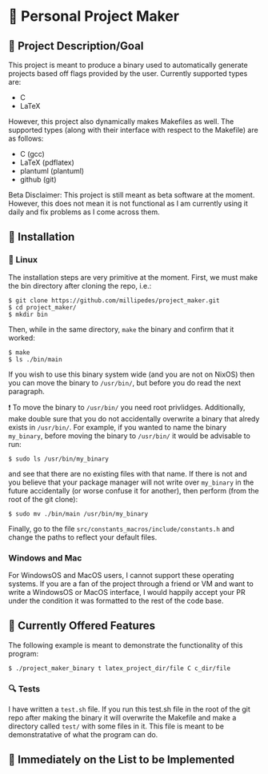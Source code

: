 # :dragon: Personal Project Maker
## :dart: Project Description/Goal
This project is meant to produce a binary used to automatically generate
projects based off flags provided by the user. Currently supported types are:
- C
- LaTeX

However, this project also dynamically makes Makefiles as well. The supported
types (along with their interface with respect to the Makefile) are as follows:

- C (gcc)
- LaTeX (pdflatex)
- plantuml (plantuml)
- github (git)

Beta Disclaimer: This project is still meant as beta software at the moment.
However, this does not mean it is not functional as I am currently using it
daily and fix problems as I come across them.

## :floppy_disk: Installation
### :penguin: Linux
The installation steps are very primitive at the moment. First, we must make the
bin directory after cloning the repo, i.e.:
```
$ git clone https://github.com/millipedes/project_maker.git
$ cd project_maker/
$ mkdir bin
```
Then, while in the same directory, `make` the binary and confirm that it worked:
```
$ make
$ ls ./bin/main
```
If you wish to use this binary system wide (and you are not on NixOS) then you
can move the binary to `/usr/bin/`, but before you do read the next paragraph.

:exclamation: To move the binary to `/usr/bin/` you need root privlidges.
Additionally, make double sure that you do not accidentally overwrite a binary
that alredy exists in `/usr/bin/`. For example, if you wanted to name the binary
`my_binary`, before moving the binary to `/usr/bin/` it would be advisable to
run:
```
$ sudo ls /usr/bin/my_binary
```
and see that there are no existing files with that name. If there is not and you
believe that your package manager will not write over `my_binary` in the future
accidentally (or worse confuse it for another), then perform (from the root of
the git clone):
```
$ sudo mv ./bin/main /usr/bin/my_binary
```
Finally, go to the file `src/constants_macros/include/constants.h` and change
the paths to reflect your default files.

### Windows and Mac
For WindowsOS and MacOS users, I cannot support these operating systems. If you
are a fan of the project through a friend or VM and want to write a WindowsOS or
MacOS interface, I would happily accept your PR under the condition it was
formatted to the rest of the code base.

## :star2: Currently Offered Features
The following example is meant to demonstrate the functionality of this program:
```
$ ./project_maker_binary t latex_project_dir/file C c_dir/file
```
### :mag: Tests
I have written a `test.sh` file. If you run this test.sh file in the root of the
git repo after making the binary it will overwrite the Makefile and make a
directory called `test/` with some files in it. This file is meant to be
demonstratative of what the program can do.

## :scroll: Immediately on the List to be Implemented
